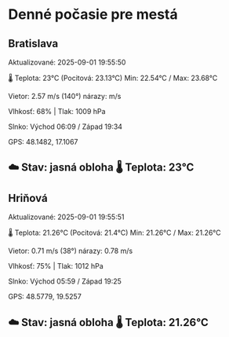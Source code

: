 ﻿# Denné počasie pre mestá

## Bratislava
Aktualizované: 2025-09-01 19:55:50

🌡️ Teplota: 23°C 
(Pocitová: 23.13°C)
Min: 22.54°C / Max: 23.68°C

Vietor: 2.57 m/s    (140°) 
nárazy:  m/s

Vlhkosť: 68% | Tlak: 1009 hPa

Slnko: Východ 06:09 / Západ 19:34

GPS: 48.1482, 17.1067

☁️ Stav: jasná obloha        🌡️ Teplota: 23°C
---

## Hriňová
Aktualizované: 2025-09-01 19:55:51

🌡️ Teplota: 21.26°C 
(Pocitová: 21.4°C)
Min: 21.26°C / Max: 21.26°C

Vietor: 0.71 m/s (38°)
nárazy: 0.78 m/s

Vlhkosť: 75% | Tlak: 1012 hPa

Slnko: Východ 05:59 / Západ 19:25

GPS: 48.5779, 19.5257

☁️ Stav: jasná obloha        🌡️ Teplota: 21.26°C
---
